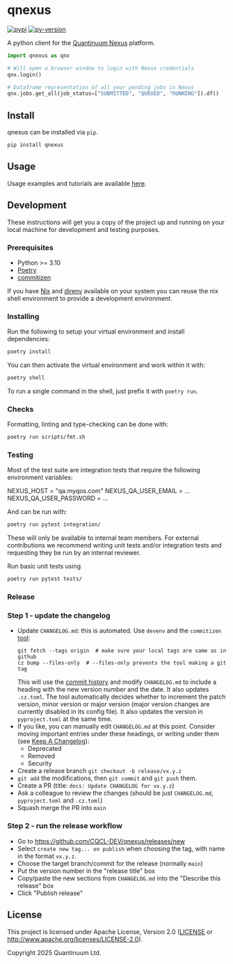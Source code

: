 # qnexus



[![pypi][]](https://pypi.org/project/qnexus/)
[![py-version][]](https://pypi.org/project/qnexus/)

  [py-version]: https://img.shields.io/pypi/pyversions/qnexus
  [pypi]: https://img.shields.io/pypi/v/qnexus

A python client for the [Quantinuum Nexus](https://nexus.quantinuum.com) platform.

```python
import qnexus as qnx

# Will open a browser window to login with Nexus credentials
qnx.login()

# Dataframe representation of all your pending jobs in Nexus
qnx.jobs.get_all(job_status=["SUBMITTED", "QUEUED", "RUNNING"]).df()
```


## Install

qnexus can be installed via `pip`.

```sh
pip install qnexus
```


## Usage

Usage examples and tutorials are available [here][examples].

[examples]: ./examples/


## Development

These instructions will get you a copy of the project up and running on your local machine for development and testing purposes.

### Prerequisites

- Python >= 3.10
- [Poetry](https://python-poetry.org/docs/#installation)
- [commitizen](https://commitizen-tools.github.io/commitizen/)

If you have [Nix](https://zero-to-nix.com/start/install) and [direnv](https://github.com/direnv) available on your system you can reuse the nix shell environment to provide a development environment.

### Installing

Run the following to setup your virtual environment and install dependencies:

```sh
poetry install
```

You can then activate the virtual environment and work within it with:

```sh
poetry shell
```

To run a single command in the shell, just prefix it with `poetry run`.


### Checks

Formatting, linting and type-checking can be done with:

```sh
poetry run scripts/fmt.sh
```

### Testing

Most of the test suite are integration tests that require the following environment variables:

NEXUS_HOST = "qa.myqos.com"
NEXUS_QA_USER_EMAIL = ...
NEXUS_QA_USER_PASSWORD = ...

And can be run with:

```sh
poetry run pytest integration/
```

These will only be available to internal team members. For external contributions we recommend writing unit tests and/or integration tests and requesting they
be run by an internal reviewer.

Run basic unit tests using

```sh
poetry run pytest tests/
```

### Release

### Step 1 - update the changelog

- Update `CHANGELOG.md`: this is automated. Use `devenv` and the `commitizen` [tool](https://commitizen-tools.github.io/commitizen/):
  ```
  git fetch --tags origin  # make sure your local tags are same as in github
  cz bump --files-only  # --files-only prevents the tool making a git tag
  ```
  This will use the [commit history](https://www.conventionalcommits.org/) and modify `CHANGELOG.md` to include a heading with the new version number and the date. It also updates `.cz.toml`. The tool automatically decides whether to increment the patch version, minor version or major version (major version changes are currently disabled in its config file). It also updates the version in `pyproject.toml` at the same time.
- If you like, you can manually edit `CHANGELOG.md` at this point. Consider moving important entries under these headings, or writing under them (see [Keep A Changelog](https://keepachangelog.com/en/1.1.0/#how)):
  - Deprecated
  - Removed
  - Security
- Create a release branch `git checkout -b release/vx.y.z`
- `git add` the modifications, then `git commit` and `git push` them.
- Create a PR (title: `docs: Update CHANGELOG for vx.y.z`)
- Ask a colleague to review the changes (should be just `CHANGELOG.md`, `pyproject.toml` and `.cz.toml`)
- Squash merge the PR into `main`

### Step 2 - run the release workflow

- Go to https://github.com/CQCL-DEV/qnexus/releases/new
- Select `create new tag... on publish` when choosing the tag, with name in the format `vx.y.z`.
- Choose the target branch/commit for the release (normally `main`)
- Put the version number in the "release title" box
- Copy/paste the new sections from `CHANGELOG.md` into the "Describe this release" box
- Click "Publish release"


## License

This project is licensed under Apache License, Version 2.0 ([LICENSE][] or http://www.apache.org/licenses/LICENSE-2.0).

  [LICENSE]: ./LICENSE


Copyright 2025 Quantinuum Ltd.

<!-- Sure? >